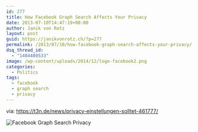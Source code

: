 ```yaml
---
id: 277
title: How Facebook Graph Search Affects Your Privacy
date: 2013-07-10T14:47:19+00:00
author: Janik von Rotz
layout: post
guid: https://janikvonrotz.ch/?p=277
permalink: /2013/07/10/how-facebook-graph-search-affects-your-privacy/
dsq_thread_id:
  - "1484480533"
image: /wp-content/uploads/2014/12/logo-facebook2.png
categories:
  - Politics
tags:
  - facebook
  - graph search
  - privacy
---
```

via: <a href="https://t3n.de/news/privacy-einstellungen-solltet-461777/">https://t3n.de/news/privacy-einstellungen-solltet-461777/</a>

<!--more-->

![Facebook Graph Search Privacy](/wp-content/uploads/2013/07/Facebook-Graph-Search-916x2908.png)